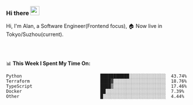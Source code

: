 ### Hi there <img src="https://media.giphy.com/media/hvRJCLFzcasrR4ia7z/giphy.gif" width="25px">

<!-- ![visitors](https://visitor-badge.glitch.me/badge?page_id=dislfyer.dislfyer) -->

Hi, I'm Alan, a Software Engineer(Frontend focus), 🏠 Now live in Tokyo/Suzhou(current).

<br/>
<br/>

📊 **This Week I Spent My Time On:**


<!--START_SECTION:waka-->

```text
Python                              ███████████░░░░░░░░░░░░░░  43.74%
Terraform                           ████▓░░░░░░░░░░░░░░░░░░░░  18.76%
TypeScript                          ████▒░░░░░░░░░░░░░░░░░░░░  17.46%
Docker                              ██░░░░░░░░░░░░░░░░░░░░░░░  7.39%
Other                               █░░░░░░░░░░░░░░░░░░░░░░░░  4.44%
```

<!--END_SECTION:waka-->

<!--
**About Me:**
 -->
